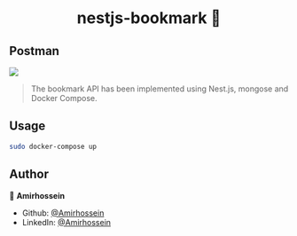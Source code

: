 <h1 align="center">nestjs-bookmark 👋</h1>

## Postman
<image src="src/bool-mark/image/Postman 2_4_2022 2_13_54 PM.png">

> The bookmark API has been implemented using Nest.js, mongose and Docker Compose.

## Usage

```sh
sudo docker-compose up
```

## Author

👤 **Amirhossein**

* Github: [@Amirhossein](https://github.com/Amirhossein-hosseini/)
* LinkedIn: [@Amirhossein](https://www.linkedin.com/in/amir-hossein-hosseini-731b02207/)

